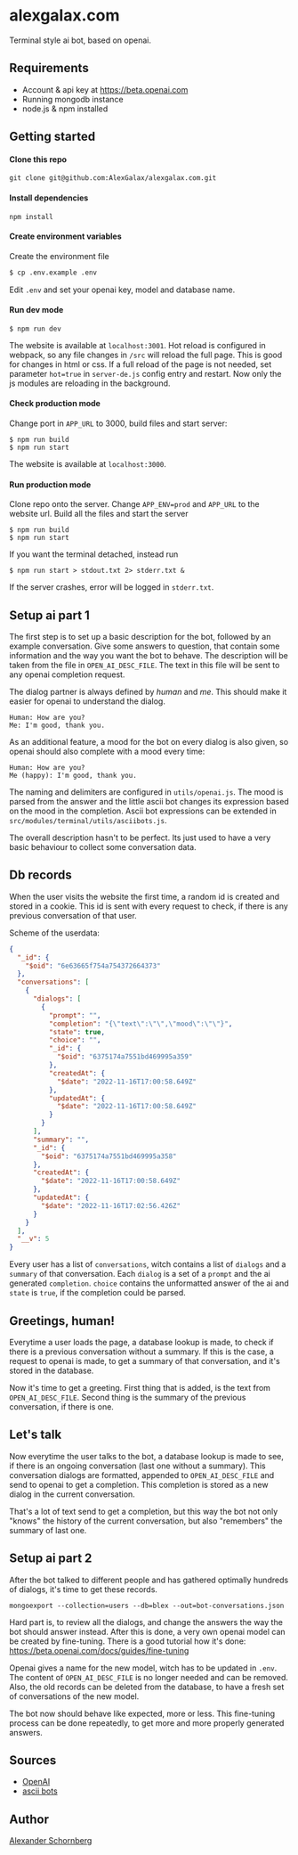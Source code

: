 # alexgalax.com

Terminal style ai bot, based on openai.

## Requirements
- Account & api key at https://beta.openai.com
- Running mongodb instance
- node.js & npm installed

## Getting started

#### Clone this repo
`git clone git@github.com:AlexGalax/alexgalax.com.git`

#### Install dependencies
`npm install`

#### Create environment variables
Create the environment file
```bash
$ cp .env.example .env
```
Edit `.env` and set your openai key, model and database name.

#### Run dev mode

```shell
$ npm run dev
```
The website is available at `localhost:3001`. Hot reload is configured in webpack, so any file changes in `/src` will reload the full page. This is good for changes in html or css. If a full reload of the page is not needed, set parameter `hot=true` in `server-de.js` config entry and restart. Now only the js modules are reloading in the background.

#### Check production mode

Change port in `APP_URL` to 3000, build files and start server:
```shell
$ npm run build
$ npm run start
```

The website is available at `localhost:3000`.

#### Run production mode

Clone repo onto the server. Change `APP_ENV=prod` and `APP_URL` to the website url. Build all the files and start the server
```shell
$ npm run build
$ npm run start
```
If you want the terminal detached, instead run 
```shell
$ npm run start > stdout.txt 2> stderr.txt &
```
If the server crashes, error will be logged in `stderr.txt`.

## Setup ai part 1

The first step is to set up a basic description for the bot, followed by an example conversation. Give some answers to question, that contain some information and the way you want the bot to behave.
The description will be taken from the file in `OPEN_AI_DESC_FILE`. The text in this file will be sent to any openai completion request.

The dialog partner is always defined by _human_ and _me_. This should make it easier for openai to understand the dialog.
```text
Human: How are you?
Me: I'm good, thank you.
```
As an additional feature, a mood for the bot on every dialog is also given, so openai should also complete with a mood every time:
```text
Human: How are you?
Me (happy): I'm good, thank you.
```
The naming and delimiters are configured in `utils/openai.js`. The mood is parsed from the answer and the little ascii bot changes its expression based on the mood in the completion. Ascii bot expressions can be extended in `src/modules/terminal/utils/asciibots.js`.

The overall description hasn't to be perfect. Its just used to have a very basic behaviour to collect some conversation data.

## Db records

When the user visits the website the first time, a random id is created and stored in a cookie. This id is sent with every request to check, if there is any previous conversation of that user.

Scheme of the userdata:

```json
{
  "_id": {
    "$oid": "6e63665f754a754372664373"
  },
  "conversations": [
    {
      "dialogs": [
        {
          "prompt": "",
          "completion": "{\"text\":\"\",\"mood\":\"\"}",
          "state": true,
          "choice": "",
          "_id": {
            "$oid": "6375174a7551bd469995a359"
          },
          "createdAt": {
            "$date": "2022-11-16T17:00:58.649Z"
          },
          "updatedAt": {
            "$date": "2022-11-16T17:00:58.649Z"
          }
        }
      ],
      "summary": "",
      "_id": {
        "$oid": "6375174a7551bd469995a358"
      },
      "createdAt": {
        "$date": "2022-11-16T17:00:58.649Z"
      },
      "updatedAt": {
        "$date": "2022-11-16T17:02:56.426Z"
      }
    }
  ],
  "__v": 5
}
```

Every user has a list of `conversations`, witch contains a list of `dialogs` and a `summary` of that conversation. Each `dialog` is a set of a `prompt` and the ai generated `completion`. `choice` contains the unformatted answer of the ai and `state` is `true`, if the completion could be parsed.

## Greetings, human!

Everytime a user loads the page, a database lookup is made, to check if there is a previous conversation without a summary. If this is the case, a request to openai is made, to get a summary of that conversation, and it's stored in the database.

Now it's time to get a greeting. First thing that is added, is the text from `OPEN_AI_DESC_FILE`. Second thing is the summary of the previous conversation, if there is one.

## Let's talk

Now everytime the user talks to the bot, a database lookup is made to see, if there is an ongoing conversation (last one without a summary). This conversation dialogs are formatted, appended to `OPEN_AI_DESC_FILE` and send to openai to get a completion. This completion is stored as a new dialog in the current conversation.

That's a lot of text send to get a completion, but this way the bot not only "knows" the history of the current conversation, but also "remembers" the summary of last one.

## Setup ai part 2

After the bot talked to different people and has gathered optimally hundreds of dialogs, it's time to get these records.
```shell
mongoexport --collection=users --db=blex --out=bot-conversations.json
```

Hard part is, to review all the dialogs, and change the answers the way the bot should answer instead. After this is done, a very own openai model can be created by fine-tuning. There is a good tutorial how it's done: https://beta.openai.com/docs/guides/fine-tuning

Openai gives a name for the new model, witch has to be updated in `.env`. The content of `OPEN_AI_DESC_FILE` is no longer needed and can be removed. Also, the old records can be deleted from the database, to have a fresh set of conversations of the new model.

The bot now should behave like expected, more or less. This fine-tuning process can be done repeatedly, to get more and more properly generated answers.


## Sources
- [OpenAI](https://beta.openai.com)
- [ascii bots](https://github.com/walsh9/asciibots)



## Author
[Alexander Schornberg](https://www.alexgalax.com)
